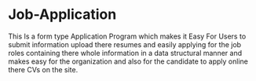 # Job-Application
This Is a form type Application Program which makes it Easy For Users to submit information upload there resumes and easily applying for the job roles containing there whole information in a data structural manner and makes easy for the organization and also for the candidate to apply online there CVs on the site. 
